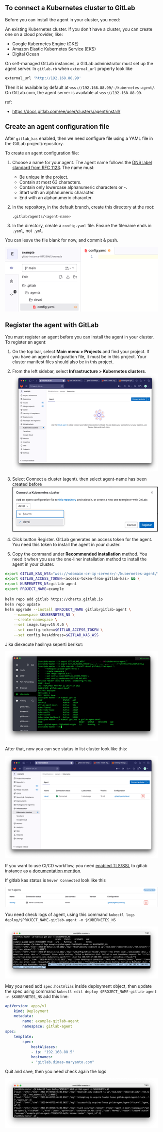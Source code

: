 ## To connect a Kubernetes cluster to GitLab

Before you can install the agent in your cluster, you need:

An existing Kubernetes cluster. If you don't have a cluster, you can create one on a cloud provider, like:

- Google Kubernetes Engine (GKE)
- Amazon Elastic Kubernetes Service (EKS)
- Digital Ocean

On self-managed GitLab instances, a GitLab administrator must set up the
agent server. In `gitlab.rb` when `external_url` property look like

```rb
external_url 'http://192.168.88.99'
```

Then it is available by default at `wss://192.168.88.99/-/kubernetes-agent/`.
On GitLab.com, the agent server is available at `wss://192.168.88.99`.

ref: 
- https://docs.gitlab.com/ee/user/clusters/agent/install/

## Create an agent configuration file

After `gitlab_kas` enabled, then we need configure file using a YAML file in the GitLab project/repository.

To create an agent configuration file:

1. Choose a name for your agent. The agent name follows the [DNS label standard from RFC 1123](https://www.rfc-editor.org/rfc/rfc1123). The name must:
    - Be unique in the project.
    - Contain at most 63 characters.
    - Contain only lowercase alphanumeric characters or -.
    - Start with an alphanumeric character.
    - End with an alphanumeric character.
2. In the repository, in the default branch, create this directory at the root:

    ```bash
    .gitlab/agents/<agent-name>
    ```

3. In the directory, create a `config.yaml` file. Ensure the filename ends in `.yaml`, not `.yml`.

You can leave the file blank for now, and commit & push.

![config.yaml](images/gitlab-integration/01-configuration-files.png)

## Register the agent with GitLab

You must register an agent before you can install the agent in your cluster. To register an agent:

1. On the top bar, select **Main menu > Projects** and find your project. If you have an agent configuration file, it must be in this project. Your cluster manifest files should also be in this project.

2. From the left sidebar, select **Infrastructure > Kubernetes clusters**.
    ![kubernetes-agent](images/gitlab-integration/02-gitlab-kas.png)

3. Select Connect a cluster (agent). then select agent-name has been created before
    ![select-agent](images/gitlab-integration/02a-select-agent.png)

4. Click button Register. GitLab generates an access token for the agent. You need this token to install the agent in your cluster.

5. Copy the command under **Recommended installation** method. You need it when you use
the one-liner installation method to install the agent in your cluster.

```bash
export GITLAB_KAS_WSS="wss://<domain-or-ip-server>/-/kubernetes-agent/" && \
export GITLAB_ACCESS_TOKEN=<access-token-from-gitlab-kas> && \
export KUBERNETES_NS=gitlab-agent
export PROJECT_NAME=example

helm repo add gitlab https://charts.gitlab.io
helm repo update
helm upgrade --install $PROJECT_NAME gitlab/gitlab-agent \
    --namespace $KUBERNETES_NS \
    --create-namespace \
    --set image.tag=v15.9.0 \
    --set config.token=$GITLAB_ACCESS_TOKEN \
    --set config.kasAddress=$GITLAB_KAS_WSS
```

Jika diexecute hasilnya seperti berikut:

![install-kubernetes-resources](images/gitlab-integration/02b-kubernetes-resources.png)

After that, now you can see status in list cluster look like this:

![list cluster](images/gitlab-integration/02c-list-cluster.png)

If you want to use CI/CD workflow, you need [enabled TLS/SSL](https://docs.gitlab.com/omnibus/settings/ssl/) to gitlab instance as a [documentation mention](https://docs.gitlab.com/ee/user/clusters/agent/ci_cd_workflow.html#enable-tls).

If gitlab kas status is `Never Connected` look like this

![never connected](images/gitlab-integration/03a-gitlab-kas-never-connected.png)

You need check logs of agent, using this command `kubectl logs deploy/$PROJECT_NAME-gitlab-agent -n $KUBERNETES_NS`

![connection refused](images/gitlab-integration/03b-gitlab-kas-wss-connection-refused.png)

May you need add `spec.hostAlias` inside deployment object, then update the spec using command `kubectl edit deploy $PROJECT_NAME-gitlab-agent -n $KUBERNETES_NS` add this line:

```yaml
apiVersion: apps/v1
    kind: Deployment
    metadata:
        name: example-gitlab-agent
        namespace: gitlab-agent
spec:
    template:
        spec:
            hostAliases:
            - ip: "192.168.88.5"
            hostnames:
            - "gitlab.dimas-maryanto.com"
```

Quit and save, then you need check again the logs

![connected](images/gitlab-integration/03c-gitlab-kas-logs-connected.png)